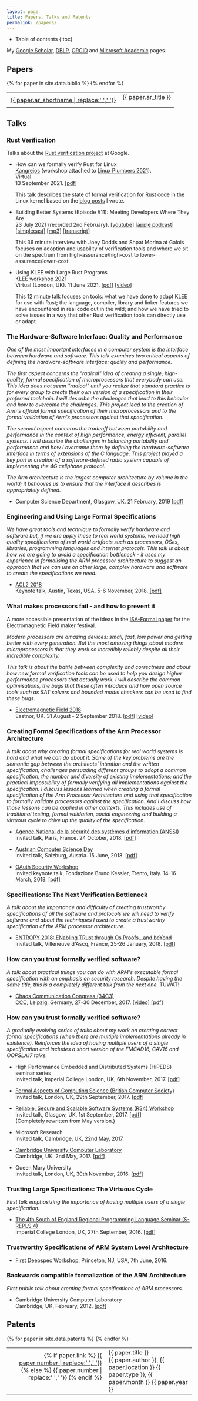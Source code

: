```yaml
---
layout: page
title: Papers, Talks and Patents
permalink: /papers/
---
```


* Table of contents
{:toc}

My [Google Scholar](https://scholar.google.co.uk/citations?hl=en&user=oT8RhJgAAAAJ),
[DBLP](http://dblp.uni-trier.de/pers/hd/r/Reid:Alastair_David),
[ORCID](https://orcid.org/0000-0003-4695-6668) and
[Microsoft Academic](https://academic.microsoft.com/#/detail/2293162450)
pages.

## Papers

<table>
{% for paper in site.data.biblio %}
    <tr style="vertical-align:top">
        <td class="bibtexnumber" style="text-align:right; padding: 10px;">
            <a class="papertitle" href="{{ site.baseurl }}/papers/{{ paper.ar_file }}">{{ paper.ar_shortname | replace:' ','&nbsp;'}}</a>
        </td>
        <td class="bibtexitem">
            {{ paper.ar_title }}
        </td>
    </tr>
{% endfor %}
</table>


## Talks

<h3>Rust Verification</h3>

Talks about the [Rust verification project](https://project-oak.github.io/rust-verification-tools/)
at Google.

  - How can we formally verify Rust for Linux
    <br>
    [Kangrejos](https://kangrejos.com/)
    (workshop attached to [Linux Plumbers 2021](https://linuxplumbersconf.org/event/13/timetable/#20210913.detailed)).
    <br>
    Virtual.
    <br>
    13 September 2021.
    [[pdf]](talks/Kangrejos-2021-09-13.pdf)

    This talk describes the state of formal verification for Rust code in the
    Linux kernel based on the
    [blog posts](https://project-oak.github.io/rust-verification-tools/2021/08/22/rust-on-linux-1.html)
    I wrote.

  - Building Better Systems (Episode #11): Meeting Developers Where They Are
    <br>
    23 July 2021 (recorded 2nd February).
    [[youtube]](https://www.youtube.com/watch?v=yXEVO-26eC8)
    [[apple podcast]](https://podcasts.apple.com/us/podcast/11-alastair-reid-meeting-developers-where-they-are/id1537190695?i=1000529842759)
    [[simplecast]](https://building-better-systems.simplecast.com/episodes/11-alastair-reid-meeting-developers-where-they-are-TSRN2M5n)
    [[mp3]](https://cdn.simplecast.com/audio/83a96719-0b3a-4a2c-b6ef-4cbfc1905808/episodes/1b616260-3607-44c2-807a-117160a33368/audio/d5b73395-8453-42f6-a66b-1516814cf77f/default_tc.mp3)
    [[transcript]](https://building-better-systems.simplecast.com/episodes/11-alastair-reid-meeting-developers-where-they-are-TSRN2M5n/transcript)

    This 36 minute interview with Joey Dodds and Shpat Morina at Galois focuses on adoption and usability of verification tools
    and where we sit on the spectrum from high-assurance/high-cost to lower-assurance/lower-cost.


  - Using KLEE with Large Rust Programs
    <br>
    [KLEE workshop 2021](https://srg.doc.ic.ac.uk/klee21/)
    <br>
    Virtual (London, UK).
    11 June 2021.
    [[pdf]](talks/using-KLEE-with-Rust-2021-07-11.pdf)
    [[video]](https://youtu.be/zR7oDg7zix0)

    This 12 minute talk focuses on tools: what we have done to adapt KLEE for use with Rust;
    the language, compiler, library and linker features we have encountered in real
    code out in the wild;
    and how we have tried to solve issues in a way that other Rust verification tools can directly use or adapt.


<h3>The Hardware-Software Interface: Quality and Performance</h3>

_One of the most important interfaces in a computer system is the
interface between hardware and software.
This talk examines two critical aspects of defining the
hardware-software interface: quality and performance._

_The first aspect concerns the "radical" idea of creating a single,
high-quality, formal specification of microprocessors that everybody
can use.
This idea does not seem "radical" until you realize that standard
practice is for every group to create their own version of a
specification in their preferred toolchain.
I will describe the challenges that lead to this behavior and how to
overcome the challenges.
This project lead to the creation of Arm's official formal
specification of their microprocessors and to the formal validation of
Arm's processors against that specification._

_The second aspect concerns the tradeoff between portability and
performance in the context of high performance, energy efficient,
parallel systems.
I will describe the challenges in balancing portability and
performance and how I overcame them by defining the hardware-software
interface in terms of extensions of the C language.
This project played a key part in creation of a software-defined radio
system capable of implementing the 4G cellphone protocol._

_The Arm architecture is the largest computer architecture by volume in
the world; it behooves us to ensure that the interface it describes is
appropriately defined._

  - Computer Science Department, Glasgow, UK.
    21 February, 2019
    [[pdf]](/talks/hw-sw-interfaces-2019-02-21.pdf)


<h3>Engineering and Using Large Formal Specifications</h3>

_We have great tools and technique to formally verify hardware and software but,
if we are apply these to real world systems, we need high quality
specifications of real world artifacts such as processors, OSes, libraries,
programming languages and internet protocols.
This talk is about how we are going to avoid a specification bottleneck - it
uses my experience in formalising the ARM processor architecture to suggest an
approach that we can use on other large, complex hardware and software to
create the specifications we need._

  - [ACL2 2018](http://www.cs.utexas.edu/users/moore/acl2/workshop-2018/index.html)
    <br>
    Keynote talk,
    Austin, Texas, USA.
    5-6 November, 2018.
    [[pdf]](/talks/engineering-large-specs-ACL2-2018-11-06.pdf)

<h3>What makes processors fail - and how to prevent it</h3>

A more accessible presentation of the ideas in the [ISA-Formal paper](_papers/CAV_16.md)
for the Electromagnetic Field maker festival.

_Modern processors are amazing devices: small, fast, low power and getting
better with every generation.  But the most amazing things about modern
microprocessors is that they work so incredibly reliably despite all their
incredible complexity._

_This talk is about the battle between complexity and correctness and about how
new formal verification tools can be used to help you design higher performance
processors that actually work.  I will describe the common optimisations, the
bugs that these often introduce and how open source tools such as SAT solvers
and bounded model checkers can be used to find these bugs._

  - [Electromagnetic Field 2018](https://www.emfcamp.org/line-up/2018/417-what-makes-processors-fail-and-how-to-prevent-it)
    <br>
    Eastnor, UK.
    31 August - 2 September 2018.
    [[pdf](/talks/what-makes-processors-fail-EMF-2018-09-02.pdf)]
    [[video](https://media.ccc.de/v/emf2018-417-what-makes-processors-fail-and-how-to-prevent-it)]

<h3>Creating Formal Specifications of the Arm Processor Architecture</h3>

_A talk about why creating formal specifications for real world systems
is hard and what we can do about it.
Some of the key problems are the semantic gap between the architects’ intention
and the written specification; challenges persuading different groups to adopt
a common specification; the number and diversity of existing implementations;
and the practical impossibility of formally verifying all implementations
against the specification.
I discuss lessons learned when creating a formal specification of the Arm
Processor Architecture and using that specification to formally validate
processors against the specification.  And I discuss how those lessons can be
applied in other contexts.  This includes use of traditional testing, formal
validation, social engineering and building a virtuous cycle to drive up the
quality of the specification._

  - [Agence National de la sécurité des systèmes d'information (ANSSI)](https://www.ssi.gouv.fr/)
    <br>
    Invited talk,
    Paris, France.
    24 October, 2018.
    [[pdf]](/talks/creating-formal-specs-ANSSI-2018-10-24.pdf)


  - [Austrian Computer Science Day](https://arise.or.at/2018/01/austrian-computer-science-day-june-2018-salzburg/)
    <br>
    Invited talk,
    Salzburg, Austria.
    15 June, 2018.
    [[pdf](/talks/formalizing-arm-specs-ACSD-2018-06-15.pdf)]

  - [OAuth Security Workshop](https://st.fbk.eu/osw2018)
    <br>
    Invited keynote talk,
    Fondazione Bruno Kessler, Trento, Italy.
    14-16 March, 2018.
    [[pdf](/talks/real-world-artifacts-OSW-2018-03-15.pdf)]

<h3>Specifications: The Next Verification Bottleneck</h3>

_A talk about the importance and difficulty of creating trustworthy specifications of all
the software and protocols we will need to verify software and about the
techniques I used to create a trustworthy specification of the ARM processor
architecture._

  - [ENTROPY 2018: ENabling TRust through Os Proofs...and beYond](https://entropy2018.sciencesconf.org)
    <br>
    Invited talk,
    Villeneuve d'Ascq, France,
    25-26 January, 2018.
    [[pdf](/talks/specs-the-next-bottleneck-ENTROPY-2018-01-26.pdf)]

<h3>How can you trust formally verified software?</h3>

_A talk about practical things you can do with ARM's executable formal
specification with an emphasis on security research.
Despite having the same title, this is a completely different talk from the next one._
TUWAT!

  - [Chaos Communication Congress (34C3)](https://events.ccc.de/congress/2017/wiki/index.php/Main_Page)
    <br>
    [CCC](https://ccc.de/en/),
    Leipzig, Germany,
    27-30 December, 2017.
    [[video](https://media.ccc.de/v/34c3-8915-how_can_you_trust_formally_verified_software)]
    [[pdf](/talks/using-arm-specs-34C3-2017-12-27.pdf)]

<h3>How can you trust formally verified software?</h3>

_A gradually evolving series of talks about my work on creating
correct formal specifications (when there are multiple implementations
already in existence).
Reinforces the idea of having multiple users of a single specification and
includes a short version of the FMCAD16, CAV16 and OOPSLA17 talks._

  - High Performance Embedded and Distributed Systems (HiPEDS) seminar series
    <br>
    Invited talk,
    Imperial College London, UK,
    6th November, 2017.
    [[pdf](/talks/trusting-verified-software-ICL-2017-11-06.pdf)]

  - [Formal Aspects of Computing Science (British Computer Society)](https://www.bcs.org/content/ConWebDoc/58298)
    <br>
    Invited talk,
    London, UK,
    29th September, 2017.
    [[pdf](/talks/trusting-verified-software-BCS-2017-09-29.pdf)]

  - [Reliable, Secure and Scalable Software Systems (RS4) Workshop](https://www.sicsa.ac.uk/events/reliable-secure-scalable-software-systems-rs4-workshop/)
    <br>
    Invited talk,
    Glasgow, UK,
    1st September, 2017.
    [[pdf](/talks/trusting-verified-software-GLA-2017-09-01.pdf)]
    <br>
    (Completely rewritten from May version.)

  - Microsoft Research
    <br>
    Invited talk,
    Cambridge, UK,
    22nd May, 2017.

  - [Cambridge University Computer Laboratory](http://talks.cam.ac.uk/talk/index/72325)
    <br>
    Cambridge, UK,
    2nd May, 2017.
    [[pdf](/talks/trusting-verified-software-CUCL-2017-05-02.pdf)]

  - Queen Mary University
    <br>
    Invited talk,
    London, UK,
    30th November, 2016.
    [[pdf](/talks/trustworthy-specs-QMU-2016-11-30.pdf)]

<h3>Trusting Large Specifications: The Virtuous Cycle</h3>

_First talk emphasizing the importance of having multiple users of a single
specification._

  - [The 4th South of England Regional Programming Language Seminar (S-REPLS 4)](http://srepls4.doc.ic.ac.uk/abstracts/reid/)
    <br>
    Imperial College London, UK,
    27th September, 2016.
    [[pdf](/talks/srepls4-trustworthy.pdf)]


<h3>Trustworthy Specifications of ARM System Level Architecture</h3>

  - [First Deepspec Workshop](https://deepspec.org/events/workshop2016/index.html),
    Princeton, NJ, USA,
    7th June, 2016.

<h3>Backwards compatible formalization of the ARM Architecture</h3>

_First public talk about creating formal specifications of ARM processors._

  - Cambridge University Computer Laboratory
    <br>
    Cambridge, UK,
    February, 2012.
    [[pdf](/talks/bottom-up-formalization-CUCL-2012-02.pdf)]


## Patents

<table>
{% for paper in site.data.patents %}
    <tr style="vertical-align:top">
        <td class="bibtexnumber" style="text-align:right; padding: 10px;">
            {% if paper.link %}
                <a class="papertitle" href="{{ paper.link }}">{{ paper.number | replace:' ','&nbsp;'}}</a>
            {% else %}
                {{ paper.number | replace:' ','&nbsp;'}}
            {% endif %}
        </td>
        <td class="bibtexitem">
            {{ paper.title }}
            <br>
            {{ paper.author }},
            {{ paper.location }}
            {{ paper.type }},
            {{ paper.month }}
            {{ paper.year }}
        </td>
    </tr>
{% endfor %}
</table>
